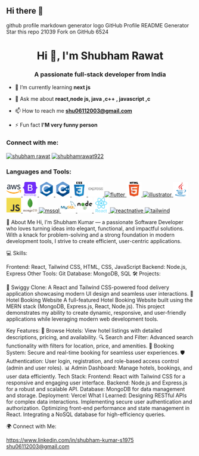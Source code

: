 ## Hi there 👋

github profile markdown generator logo
GitHub Profile README Generator
Star this repo
21039
Fork on GitHub
6524

<h1 align="center">Hi 👋, I'm Shubham Rawat</h1>
<h3 align="center">A passionate full-stack developer from India</h3>

- 🌱 I’m currently learning **next js**

- 💬 Ask me about **react,node js, java ,c++ , javascript ,c**

- 📫 How to reach me **shu06112003@gmail.com**

- ⚡ Fun fact **I'M very funny person**

<h3 align="left">Connect with me:</h3>
<p align="left">
<a href="https://fb.com/shubham rawat" target="blank"><img align="center" src="https://raw.githubusercontent.com/rahuldkjain/github-profile-readme-generator/master/src/images/icons/Social/facebook.svg" alt="shubham rawat" height="30" width="40" /></a>
<a href="https://instagram.com/shubhamrawat922" target="blank"><img align="center" src="https://raw.githubusercontent.com/rahuldkjain/github-profile-readme-generator/master/src/images/icons/Social/instagram.svg" alt="shubhamrawat922" height="30" width="40" /></a>
</p>

<h3 align="left">Languages and Tools:</h3>
<p align="left"> <a href="https://aws.amazon.com" target="_blank" rel="noreferrer"> <img src="https://raw.githubusercontent.com/devicons/devicon/master/icons/amazonwebservices/amazonwebservices-original-wordmark.svg" alt="aws" width="40" height="40"/> </a> <a href="https://getbootstrap.com" target="_blank" rel="noreferrer"> <img src="https://raw.githubusercontent.com/devicons/devicon/master/icons/bootstrap/bootstrap-plain-wordmark.svg" alt="bootstrap" width="40" height="40"/> </a> <a href="https://www.cprogramming.com/" target="_blank" rel="noreferrer"> <img src="https://raw.githubusercontent.com/devicons/devicon/master/icons/c/c-original.svg" alt="c" width="40" height="40"/> </a> <a href="https://www.w3schools.com/cpp/" target="_blank" rel="noreferrer"> <img src="https://raw.githubusercontent.com/devicons/devicon/master/icons/cplusplus/cplusplus-original.svg" alt="cplusplus" width="40" height="40"/> </a> <a href="https://www.w3schools.com/css/" target="_blank" rel="noreferrer"> <img src="https://raw.githubusercontent.com/devicons/devicon/master/icons/css3/css3-original-wordmark.svg" alt="css3" width="40" height="40"/> </a> <a href="https://expressjs.com" target="_blank" rel="noreferrer"> <img src="https://raw.githubusercontent.com/devicons/devicon/master/icons/express/express-original-wordmark.svg" alt="express" width="40" height="40"/> </a> <a href="https://flutter.dev" target="_blank" rel="noreferrer"> <img src="https://www.vectorlogo.zone/logos/flutterio/flutterio-icon.svg" alt="flutter" width="40" height="40"/> </a> <a href="https://www.w3.org/html/" target="_blank" rel="noreferrer"> <img src="https://raw.githubusercontent.com/devicons/devicon/master/icons/html5/html5-original-wordmark.svg" alt="html5" width="40" height="40"/> </a> <a href="https://www.adobe.com/in/products/illustrator.html" target="_blank" rel="noreferrer"> <img src="https://www.vectorlogo.zone/logos/adobe_illustrator/adobe_illustrator-icon.svg" alt="illustrator" width="40" height="40"/> </a> <a href="https://www.java.com" target="_blank" rel="noreferrer"> <img src="https://raw.githubusercontent.com/devicons/devicon/master/icons/java/java-original.svg" alt="java" width="40" height="40"/> </a> <a href="https://developer.mozilla.org/en-US/docs/Web/JavaScript" target="_blank" rel="noreferrer"> <img src="https://raw.githubusercontent.com/devicons/devicon/master/icons/javascript/javascript-original.svg" alt="javascript" width="40" height="40"/> </a> <a href="https://www.mongodb.com/" target="_blank" rel="noreferrer"> <img src="https://raw.githubusercontent.com/devicons/devicon/master/icons/mongodb/mongodb-original-wordmark.svg" alt="mongodb" width="40" height="40"/> </a> <a href="https://www.microsoft.com/en-us/sql-server" target="_blank" rel="noreferrer"> <img src="https://www.svgrepo.com/show/303229/microsoft-sql-server-logo.svg" alt="mssql" width="40" height="40"/> </a> <a href="https://www.mysql.com/" target="_blank" rel="noreferrer"> <img src="https://raw.githubusercontent.com/devicons/devicon/master/icons/mysql/mysql-original-wordmark.svg" alt="mysql" width="40" height="40"/> </a> <a href="https://nodejs.org" target="_blank" rel="noreferrer"> <img src="https://raw.githubusercontent.com/devicons/devicon/master/icons/nodejs/nodejs-original-wordmark.svg" alt="nodejs" width="40" height="40"/> </a> <a href="https://reactjs.org/" target="_blank" rel="noreferrer"> <img src="https://raw.githubusercontent.com/devicons/devicon/master/icons/react/react-original-wordmark.svg" alt="react" width="40" height="40"/> </a> <a href="https://reactnative.dev/" target="_blank" rel="noreferrer"> <img src="https://reactnative.dev/img/header_logo.svg" alt="reactnative" width="40" height="40"/> </a> <a href="https://tailwindcss.com/" target="_blank" rel="noreferrer"> <img src="https://www.vectorlogo.zone/logos/tailwindcss/tailwindcss-icon.svg" alt="tailwind" width="40" height="40"/> </a> </p>

👋 About Me
Hi, I’m Shubham Kumar — a passionate Software Developer who loves turning ideas into elegant, functional, and impactful solutions. With a knack for problem-solving and a strong foundation in modern development tools, I strive to create efficient, user-centric applications.

💻 Skills:

Frontend: React, Tailwind CSS, HTML, CSS, JavaScript
Backend:  Node.js, Express 
Other Tools: Git
Database:  MongoDB, SQL
🛠️ Projects:

🌟 Swiggy Clone: A React and Tailwind CSS-powered food delivery application showcasing modern UI design and seamless user interactions.
  🏨 Hotel Booking Website
A full-featured Hotel Booking Website built using the MERN stack (MongoDB, Express.js, React, Node.js). This project demonstrates my ability to create dynamic, responsive, and user-friendly applications while leveraging modern web development tools.

Key Features:
🏢 Browse Hotels: View hotel listings with detailed descriptions, pricing, and availability.
🔍 Search and Filter: Advanced search functionality with filters for location, price, and amenities.
📅 Booking System: Secure and real-time booking for seamless user experiences.
🛡️ Authentication: User login, registration, and role-based access control (admin and user roles).
📊 Admin Dashboard: Manage hotels, bookings, and user data efficiently.
Tech Stack:
Frontend: React with Tailwind CSS for a responsive and engaging user interface.
Backend: Node.js and Express.js for a robust and scalable API.
Database: MongoDB for data management and storage.
Deployment: Vercel
What I Learned:
Designing RESTful APIs for complex data interactions.
Implementing secure user authentication and authorization.
Optimizing front-end performance and state management in React.
Integrating a NoSQL database for high-efficiency queries.

🌍 Connect with Me:

https://www.linkedin.com/in/shubham-kumar-s1975
shu06112003@gmail.com
